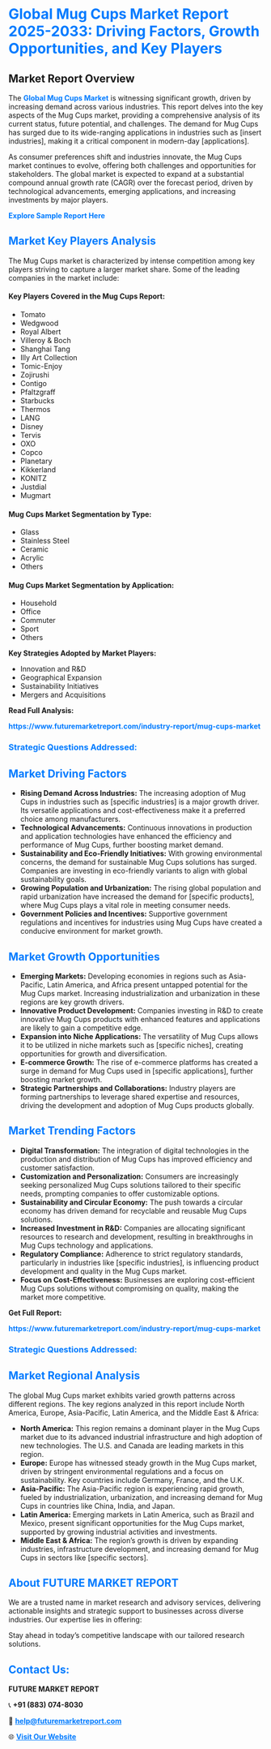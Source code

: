 <h1 style="color: #007BFF;">Global Mug Cups Market Report 2025-2033: Driving Factors, Growth Opportunities, and Key Players</h1>

<section id="overview">
<h2>Market Report Overview</h2>
<p>The <a href="https://www.futuremarketreport.com/industry-report/mug-cups-market" style="color: #007BFF; text-decoration: none;"><strong>Global Mug Cups Market</strong></a> is witnessing significant growth, driven by increasing demand across various industries. This report delves into the key aspects of the Mug Cups market, providing a comprehensive analysis of its current status, future potential, and challenges. The demand for Mug Cups has surged due to its wide-ranging applications in industries such as [insert industries], making it a critical component in modern-day [applications].</p>
<p>As consumer preferences shift and industries innovate, the Mug Cups market continues to evolve, offering both challenges and opportunities for stakeholders. The global market is expected to expand at a substantial compound annual growth rate (CAGR) over the forecast period, driven by technological advancements, emerging applications, and increasing investments by major players.</p>
</section>

<section id="overview">
<p><a href="https://www.futuremarketreport.com/request-sample/reportId=89195" style="color: #007BFF; text-decoration: none;"><strong>Explore Sample Report Here</strong></a></p>
</section>

<section id="key-players">
<h2 style="color: #007BFF;">Market Key Players Analysis</h2>
<p>The Mug Cups market is characterized by intense competition among key players striving to capture a larger market share. Some of the leading companies in the market include:</p>
<h4>Key Players Covered in the Mug Cups Report:</h4>
<ul><li>Tomato</li><li>Wedgwood</li><li>Royal Albert</li><li>Villeroy &amp; Boch</li><li>Shanghai Tang</li><li>Illy Art Collection</li><li>Tomic-Enjoy</li><li>Zojirushi</li><li>Contigo</li><li>Pfaltzgraff</li><li>Starbucks</li><li>Thermos</li><li>LANG</li><li>Disney</li><li>Tervis</li><li>OXO</li><li>Copco</li><li>Planetary</li><li>Kikkerland</li><li>KONITZ</li><li>Justdial</li><li>Mugmart</li></ul>
<h4>Mug Cups Market Segmentation by Type:</h4>
<ul><li>Glass</li><li>Stainless Steel</li><li>Ceramic</li><li>Acrylic</li><li>Others</li></ul>

<h4>Mug Cups Market Segmentation by Application:</h4>
<ul><li>Household</li><li>Office</li><li>Commuter</li><li>Sport</li><li>Others</li></ul>
<p><strong>Key Strategies Adopted by Market Players:</strong></p>
<ul>
<li>Innovation and R&D</li>
<li>Geographical Expansion</li>
<li>Sustainability Initiatives</li>
<li>Mergers and Acquisitions</li>
</ul>
</section>

<section>
<p><strong>Read Full Analysis: </strong></p><a href="https://www.futuremarketreport.com/industry-report/mug-cups-market" style="color: #007BFF; text-decoration: none;"><strong>https://www.futuremarketreport.com/industry-report/mug-cups-market</strong></a>
<h3 style="color: #007BFF;">Strategic Questions Addressed:</h3>
</section>

<section id="driving-factors">
<h2 style="color: #007BFF;">Market Driving Factors</h2>
<ul>
<li><strong>Rising Demand Across Industries:</strong> The increasing adoption of Mug Cups in industries such as [specific industries] is a major growth driver. Its versatile applications and cost-effectiveness make it a preferred choice among manufacturers.</li>
<li><strong>Technological Advancements:</strong> Continuous innovations in production and application technologies have enhanced the efficiency and performance of Mug Cups, further boosting market demand.</li>
<li><strong>Sustainability and Eco-Friendly Initiatives:</strong> With growing environmental concerns, the demand for sustainable Mug Cups solutions has surged. Companies are investing in eco-friendly variants to align with global sustainability goals.</li>
<li><strong>Growing Population and Urbanization:</strong> The rising global population and rapid urbanization have increased the demand for [specific products], where Mug Cups plays a vital role in meeting consumer needs.</li>
<li><strong>Government Policies and Incentives:</strong> Supportive government regulations and incentives for industries using Mug Cups have created a conducive environment for market growth.</li>
</ul>
</section>

<section id="growth-opportunities">
<h2 style="color: #007BFF;">Market Growth Opportunities</h2>
<ul>
<li><strong>Emerging Markets:</strong> Developing economies in regions such as Asia-Pacific, Latin America, and Africa present untapped potential for the Mug Cups market. Increasing industrialization and urbanization in these regions are key growth drivers.</li>
<li><strong>Innovative Product Development:</strong> Companies investing in R&D to create innovative Mug Cups products with enhanced features and applications are likely to gain a competitive edge.</li>
<li><strong>Expansion into Niche Applications:</strong> The versatility of Mug Cups allows it to be utilized in niche markets such as [specific niches], creating opportunities for growth and diversification.</li>
<li><strong>E-commerce Growth:</strong> The rise of e-commerce platforms has created a surge in demand for Mug Cups used in [specific applications], further boosting market growth.</li>
<li><strong>Strategic Partnerships and Collaborations:</strong> Industry players are forming partnerships to leverage shared expertise and resources, driving the development and adoption of Mug Cups products globally.</li>
</ul>
</section>

<section id="trending-factors">
<h2 style="color: #007BFF;">Market Trending Factors</h2>
<ul>
<li><strong>Digital Transformation:</strong> The integration of digital technologies in the production and distribution of Mug Cups has improved efficiency and customer satisfaction.</li>
<li><strong>Customization and Personalization:</strong> Consumers are increasingly seeking personalized Mug Cups solutions tailored to their specific needs, prompting companies to offer customizable options.</li>
<li><strong>Sustainability and Circular Economy:</strong> The push towards a circular economy has driven demand for recyclable and reusable Mug Cups solutions.</li>
<li><strong>Increased Investment in R&D:</strong> Companies are allocating significant resources to research and development, resulting in breakthroughs in Mug Cups technology and applications.</li>
<li><strong>Regulatory Compliance:</strong> Adherence to strict regulatory standards, particularly in industries like [specific industries], is influencing product development and quality in the Mug Cups market.</li>
<li><strong>Focus on Cost-Effectiveness:</strong> Businesses are exploring cost-efficient Mug Cups solutions without compromising on quality, making the market more competitive.</li>
</ul>
</section>

<section>
<p><strong>Get Full Report: </strong></p><a href="https://www.futuremarketreport.com/industry-report/mug-cups-market" style="color: #007BFF; text-decoration: none;"><strong>https://www.futuremarketreport.com/industry-report/mug-cups-market</strong></a>
<h3 style="color: #007BFF;">Strategic Questions Addressed:</h3>
</section>


<section id="regional-analysis">
<h2 style="color: #007BFF;">Market Regional Analysis</h2>
<p>The global Mug Cups market exhibits varied growth patterns across different regions. The key regions analyzed in this report include North America, Europe, Asia-Pacific, Latin America, and the Middle East & Africa:</p>
<ul>
<li><strong>North America:</strong> This region remains a dominant player in the Mug Cups market due to its advanced industrial infrastructure and high adoption of new technologies. The U.S. and Canada are leading markets in this region.</li>
<li><strong>Europe:</strong> Europe has witnessed steady growth in the Mug Cups market, driven by stringent environmental regulations and a focus on sustainability. Key countries include Germany, France, and the U.K.</li>
<li><strong>Asia-Pacific:</strong> The Asia-Pacific region is experiencing rapid growth, fueled by industrialization, urbanization, and increasing demand for Mug Cups in countries like China, India, and Japan.</li>
<li><strong>Latin America:</strong> Emerging markets in Latin America, such as Brazil and Mexico, present significant opportunities for the Mug Cups market, supported by growing industrial activities and investments.</li>
<li><strong>Middle East & Africa:</strong> The region’s growth is driven by expanding industries, infrastructure development, and increasing demand for Mug Cups in sectors like [specific sectors].</li>
</ul>
</section>

<footer>
<h2 style="color: #007BFF;">About FUTURE MARKET REPORT</h2>
<p>We are a trusted name in market research and advisory services, delivering actionable insights and strategic support to businesses across diverse industries. Our expertise lies in offering:</p>

<p>Stay ahead in today’s competitive landscape with our tailored research solutions.</p>

<h2 style="color: #007BFF;">Contact Us:</h2>
<p><strong>FUTURE MARKET REPORT</strong></p>
<p>📞 <strong>+91 (883) 074-8030</strong></p>
<p>📧 <strong><a href="mailto:help@futuremarketreport.com" style="color: #007BFF;">help@futuremarketreport.com</a></strong></p>
<p>🌐 <strong><a href="https://www.futuremarketreport.com/" style="color: #007BFF;">Visit Our Website</a></strong></p>
</footer>